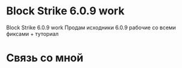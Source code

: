 # Block Strike 6.0.9 work
Block Strike 6.0.9 work
Продам исходники 6.0.9 рабочие со всеми фиксами + туториал
# Связь со мной
